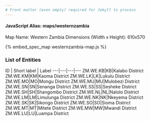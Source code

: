 ```yaml
---
# Front matter (even empty) required for Jekyll to process
---
```


#### JavaScript Alias: maps/westernzambia

Map Name: Western Zambia
Dimensions (Width x Height): 610x570



{% embed_spec_map westernzambia-map.js %}

### List of Entities

ID | Short label | Label
---|---|---|---
ZM.WE.KB|KB|Kalabo District
ZM.WE.KM|KM|Kaoma District
ZM.WE.LK|LK|Lukulu District
ZM.WE.MO|MO|Mongu District
ZM.WE.MU|MU|Mulobezi District
ZM.WE.SN|SN|Senanga District
ZM.WE.SS|SS|Sesheke District
ZM.WE.SH|SH|Shangombo District
ZM.WE.NL|NL|Nalolo District
ZM.WE.LM|LM|Limulunga District
ZM.WE.NK|NK|Nkeyema District
ZM.WE.SK|SK|Sikongo District
ZM.WE.SO|SO|Sioma District
ZM.WE.MT|MT|Mitete District
ZM.WE.MW|MW|Mwandi District
ZM.WE.LU|LU|Luampa District